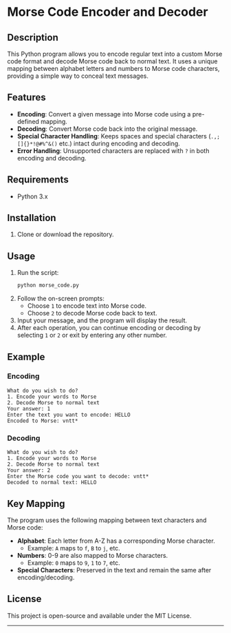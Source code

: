 

# Morse Code Encoder and Decoder

## Description
This Python program allows you to encode regular text into a custom Morse code format and decode Morse code back to normal text. It uses a unique mapping between alphabet letters and numbers to Morse code characters, providing a simple way to conceal text messages.

## Features
- **Encoding**: Convert a given message into Morse code using a pre-defined mapping.
- **Decoding**: Convert Morse code back into the original message.
- **Special Character Handling**: Keeps spaces and special characters (`.,;[]{}*!@#%^&()` etc.) intact during encoding and decoding.
- **Error Handling**: Unsupported characters are replaced with `?` in both encoding and decoding.

## Requirements
- Python 3.x

## Installation
1. Clone or download the repository.

## Usage
1. Run the script:
   ```bash
   python morse_code.py
   ```
2. Follow the on-screen prompts:
   - Choose `1` to encode text into Morse code.
   - Choose `2` to decode Morse code back to text.
3. Input your message, and the program will display the result.
4. After each operation, you can continue encoding or decoding by selecting `1` or `2` or exit by entering any other number.

## Example
### Encoding
```
What do you wish to do?
1. Encode your words to Morse
2. Decode Morse to normal text
Your answer: 1
Enter the text you want to encode: HELLO
Encoded to Morse: vntt*
```

### Decoding
```
What do you wish to do?
1. Encode your words to Morse
2. Decode Morse to normal text
Your answer: 2
Enter the Morse code you want to decode: vntt*
Decoded to normal text: HELLO
```

## Key Mapping
The program uses the following mapping between text characters and Morse code:
- **Alphabet**: Each letter from A-Z has a corresponding Morse character. 
  - Example: `A` maps to `f`, `B` to `j`, etc.
- **Numbers**: 0-9 are also mapped to Morse characters.
  - Example: `0` maps to `9`, `1` to `7`, etc.
- **Special Characters**: Preserved in the text and remain the same after encoding/decoding.

## License
This project is open-source and available under the MIT License.

--- 

